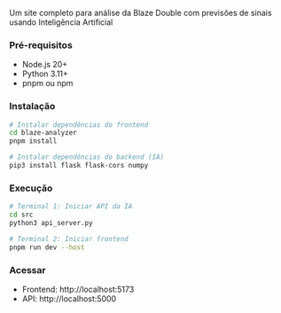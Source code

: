 
Um site completo para análise da Blaze Double com previsões de sinais usando Inteligência Artificial 


### Pré-requisitos
- Node.js 20+
- Python 3.11+
- pnpm ou npm

### Instalação
```bash
# Instalar dependências do frontend
cd blaze-analyzer
pnpm install

# Instalar dependências do backend (IA)
pip3 install flask flask-cors numpy
```

### Execução
```bash
# Terminal 1: Iniciar API da IA
cd src
python3 api_server.py

# Terminal 2: Iniciar frontend
pnpm run dev --host
```

### Acessar
- Frontend: http://localhost:5173
- API: http://localhost:5000



